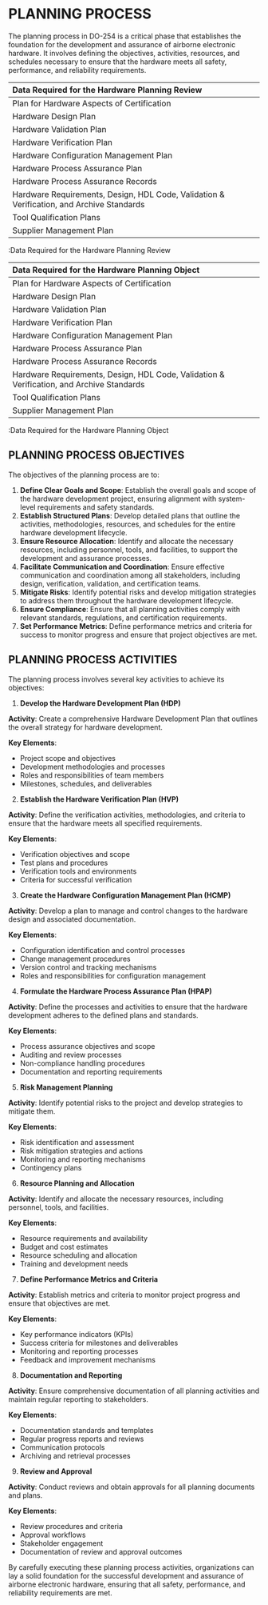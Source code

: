 # PLANNING PROCESS

The planning process in DO-254 is a critical phase that establishes the foundation for the development and assurance of airborne electronic hardware. It involves defining the objectives, activities, resources, and schedules necessary to ensure that the hardware meets all safety, performance, and reliability requirements.

| Data Required for the Hardware Planning Review                                            |
|:------------------------------------------------------------------------------------------|
| Plan for Hardware Aspects of Certification                                                |
| Hardware Design Plan                                                                      |
| Hardware Validation Plan                                                                  |
| Hardware Verification Plan                                                                |
| Hardware Configuration Management Plan                                                    |
| Hardware Process Assurance Plan                                                           |
| Hardware Process Assurance Records                                                        |
| Hardware Requirements, Design, HDL Code, Validation & Verification, and Archive Standards |
| Tool Qualification Plans                                                                  |
| Supplier Management Plan                                                                  |
:Data Required for the Hardware Planning Review

| Data Required for the Hardware Planning Object                                            |
|:------------------------------------------------------------------------------------------|
| Plan for Hardware Aspects of Certification                                                |
| Hardware Design Plan                                                                      |
| Hardware Validation Plan                                                                  |
| Hardware Verification Plan                                                                |
| Hardware Configuration Management Plan                                                    |
| Hardware Process Assurance Plan                                                           |
| Hardware Process Assurance Records                                                        |
| Hardware Requirements, Design, HDL Code, Validation & Verification, and Archive Standards |
| Tool Qualification Plans                                                                  |
| Supplier Management Plan                                                                  |
:Data Required for the Hardware Planning Object

## PLANNING PROCESS OBJECTIVES

The objectives of the planning process are to:

1. **Define Clear Goals and Scope**: Establish the overall goals and scope of the hardware development project, ensuring alignment with system-level requirements and safety standards.
2. **Establish Structured Plans**: Develop detailed plans that outline the activities, methodologies, resources, and schedules for the entire hardware development lifecycle.
3. **Ensure Resource Allocation**: Identify and allocate the necessary resources, including personnel, tools, and facilities, to support the development and assurance processes.
4. **Facilitate Communication and Coordination**: Ensure effective communication and coordination among all stakeholders, including design, verification, validation, and certification teams.
5. **Mitigate Risks**: Identify potential risks and develop mitigation strategies to address them throughout the hardware development lifecycle.
6. **Ensure Compliance**: Ensure that all planning activities comply with relevant standards, regulations, and certification requirements.
7. **Set Performance Metrics**: Define performance metrics and criteria for success to monitor progress and ensure that project objectives are met.

## PLANNING PROCESS ACTIVITIES

The planning process involves several key activities to achieve its objectives:

1. **Develop the Hardware Development Plan (HDP)**

**Activity**: Create a comprehensive Hardware Development Plan that outlines the overall strategy for hardware development.

**Key Elements**:

   - Project scope and objectives
   - Development methodologies and processes
   - Roles and responsibilities of team members
   - Milestones, schedules, and deliverables

2. **Establish the Hardware Verification Plan (HVP)**

**Activity**: Define the verification activities, methodologies, and criteria to ensure that the hardware meets all specified requirements.

**Key Elements**:

   - Verification objectives and scope
   - Test plans and procedures
   - Verification tools and environments
   - Criteria for successful verification

3. **Create the Hardware Configuration Management Plan (HCMP)**

**Activity**: Develop a plan to manage and control changes to the hardware design and associated documentation.

**Key Elements**:

   - Configuration identification and control processes
   - Change management procedures
   - Version control and tracking mechanisms
   - Roles and responsibilities for configuration management

4. **Formulate the Hardware Process Assurance Plan (HPAP)**

**Activity**: Define the processes and activities to ensure that the hardware development adheres to the defined plans and standards.

**Key Elements**:

   - Process assurance objectives and scope
   - Auditing and review processes
   - Non-compliance handling procedures
   - Documentation and reporting requirements

5. **Risk Management Planning**

**Activity**: Identify potential risks to the project and develop strategies to mitigate them.

**Key Elements**:

   - Risk identification and assessment
   - Risk mitigation strategies and actions
   - Monitoring and reporting mechanisms
   - Contingency plans

6. **Resource Planning and Allocation**

**Activity**: Identify and allocate the necessary resources, including personnel, tools, and facilities.

**Key Elements**:

   - Resource requirements and availability
   - Budget and cost estimates
   - Resource scheduling and allocation
   - Training and development needs

7. **Define Performance Metrics and Criteria**

**Activity**: Establish metrics and criteria to monitor project progress and ensure that objectives are met.

**Key Elements**:

   - Key performance indicators (KPIs)
   - Success criteria for milestones and deliverables
   - Monitoring and reporting processes
   - Feedback and improvement mechanisms

8. **Documentation and Reporting**

**Activity**: Ensure comprehensive documentation of all planning activities and maintain regular reporting to stakeholders.

**Key Elements**:

   - Documentation standards and templates
   - Regular progress reports and reviews
   - Communication protocols
   - Archiving and retrieval processes

9. **Review and Approval**

**Activity**: Conduct reviews and obtain approvals for all planning documents and plans.

**Key Elements**:

   - Review procedures and criteria
   - Approval workflows
   - Stakeholder engagement
   - Documentation of review and approval outcomes

By carefully executing these planning process activities, organizations can lay a solid foundation for the successful development and assurance of airborne electronic hardware, ensuring that all safety, performance, and reliability requirements are met.
